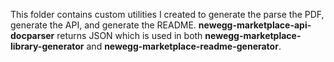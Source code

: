 This folder contains custom utilities I created to generate the parse the PDF, generate the API, and generate the README. **newegg-marketplace-api-docparser** returns JSON which is used in both **newegg-marketplace-library-generator** and **newegg-marketplace-readme-generator**.